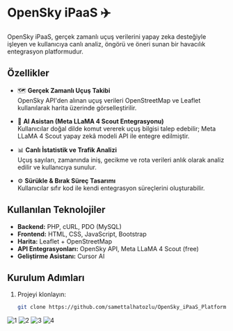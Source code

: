 # OpenSky iPaaS ✈️

OpenSky iPaaS, gerçek zamanlı uçuş verilerini yapay zeka desteğiyle işleyen ve kullanıcıya canlı analiz, öngörü ve öneri sunan bir havacılık entegrasyon platformudur.

## Özellikler

- 🗺️ **Gerçek Zamanlı Uçuş Takibi**  
  OpenSky API'den alınan uçuş verileri OpenStreetMap ve Leaflet kullanılarak harita üzerinde görselleştirilir.

- 🧠 **AI Asistan (Meta LLaMA 4 Scout Entegrasyonu)**  
  Kullanıcılar doğal dilde komut vererek uçuş bilgisi talep edebilir; Meta LLaMA 4 Scout yapay zekâ modeli API ile entegre edilmiştir.

- 📊 **Canlı İstatistik ve Trafik Analizi**  
  Uçuş sayıları, zamanında iniş, gecikme ve rota verileri anlık olarak analiz edilir ve kullanıcıya sunulur.

- ⚙️ **Sürükle & Bırak Süreç Tasarımı**  
  Kullanıcılar sıfır kod ile kendi entegrasyon süreçlerini oluşturabilir.

## Kullanılan Teknolojiler

- **Backend:** PHP, cURL, PDO (MySQL)
- **Frontend:** HTML, CSS, JavaScript, Bootstrap
- **Harita:** Leaflet + OpenStreetMap
- **API Entegrasyonları:** OpenSky API, Meta LLaMA 4 Scout (free)
- **Geliştirme Asistanı:** Cursor AI


## Kurulum Adımları

1. Projeyi klonlayın:
   ```bash
   git clone https://github.com/samettalhatozlu/OpenSky_iPaaS_Platform.git


![1](https://github.com/user-attachments/assets/f31372d5-788f-401f-9d10-f81e96ebb104)
![2](https://github.com/user-attachments/assets/7a7c4109-e333-492c-846a-4af782655962)
![3](https://github.com/user-attachments/assets/eb5e9ab7-758b-48da-83a1-c4c38cf9ee03)
![4](https://github.com/user-attachments/assets/890330bb-1cee-478a-bb1b-88e7ed64f7ed)



